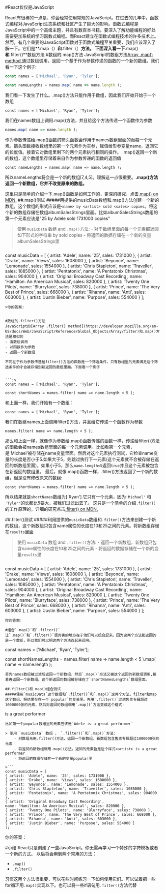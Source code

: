 #React仅仅是JavaScript

React有很棒的一点是，你会经常使用常规的JavaScript。在过去的几年中，函数式编程对JavaScript生态系统和社区产生了巨大的影响。函数式编程是JavaScript中的一个高级主题，并且有数百本书籍。要深入了解功能编程的好处需要更加系统的学习函数式编程。而React建立在函数式编程技术的许多技术上。然而，有几个重要的JavaScript函数对于函数式编程至关重要，我们应该深入了解一下。它们是**.map（）**和**.filter（）**方法。
下面深入看一下**.map()**和**.filter()**数组方法
#数组的.map()方法
JavaScript的数组方法[Array .map() method](https://developer.mozilla.org/en-US/docs/Web/JavaScript/Reference/Global_Objects/Array/map),通过数组调用，返回一个基于作为参数传递的函数的一个新的数组。我们看一下这个例子:


```js
const names = ['Michael', 'Ryan', 'Tyler'];

const nameLengths = names.map( name => name.length );
```
我们看一下发生了什么。.map()方法只能作用于数组，因此我们开始开始于一个数组


```
const names = ['Michael', 'Ryan', 'Tyler'];
```


我们在names数组上调用.map()方法，并且给这个方法传递一个函数作为参数


```js
names.map( name => name.length );
```
作为参数传递给.map()函数的箭头函数会作用于names数组里面的而每一个元素。箭头函数接收数组里的第一个元素作为实参，赋值给形参变量name，返回它的长度值。接着它对数组里剩下的两个元素执行相同的操作。
.map()返回一个新的数组，这个数组里存储着来自作为参数传递的函数的返回值


```
const nameLengths = names.map( name => name.length );
```

所以nameLengths将会是一个新的数组[7,4,5]。理解这一点很重要。**.map()方法返回一个新数组，它并不改变原来的数组。**

这里只是简单的介绍一下.map()函数是如何工作的，更深的研究，点击[.map() on MDN.](https://developer.mozilla.org/en-US/docs/Web/JavaScript/Reference/Global_Objects/Array/map)
##.map()测试
#####用提供的musicData数组和.map()方法创建一个新的数组，这个数组的形式应该是`<name> by <artist> sold <sales> copies`。将这个新的数组存储在数组albumSalesStrings里面。比如albumSalesStrings数组的第一个元素应该是"25 by Adele sold 1731000 copies"

> 使用 `musicData` 数组 and `.map()`方法:
    - 对于数组里面的每一个元素都返回如下形式的字符串
      <album-name> by <artist> sold <sales> copies
    - 将返回的数据存储在一个新的变量albumSalesStrings里
>```
const musicData = [
    { artist: 'Adele', name: '25', sales: 1731000 },
    { artist: 'Drake', name: 'Views', sales: 1608000 },
    { artist: 'Beyonce', name: 'Lemonade', sales: 1554000 },
    { artist: 'Chris Stapleton', name: 'Traveller', sales: 1085000 },
    { artist: 'Pentatonix', name: 'A Pentatonix Christmas', sales: 904000 },
    { artist: 'Original Broadway Cast Recording', 
      name: 'Hamilton: An American Musical', sales: 820000 },
    { artist: 'Twenty One Pilots', name: 'Blurryface', sales: 738000 },
    { artist: 'Prince', name: 'The Very Best of Prince', sales: 668000 },
    { artist: 'Rihanna', name: 'Anti', sales: 603000 },
    { artist: 'Justin Bieber', name: 'Purpose', sales: 554000 }
];
```
>你的答案:


#数组的.filter()方法
JavaScript的[Array .filter() method](https://developer.mozilla.org/en-US/docs/Web/JavaScript/Reference/Global_Objects/Array/filter)和.map()方法是相似的
- 由数组调用
- 以函数作为参数
- 返回一个新数组 

不同在于作为参数传递给filter()方法的函数是一个筛选条件，只有数组里的元素满足这个筛选条件的才会被存储到新返回的数组里面。下面看一个例子


```js
const names = ['Michael', 'Ryan', 'Tyler'];

const shortNames = names.filter( name => name.length < 5 );

```

和上面一样，我们开始有一个数组：

`const names = ['Michael', 'Ryan', 'Tyler'];`

我们在数组names上面调用filter()方法，并且给它传递一个函数作为参数

`names.filter( name => name.length < 5 );`

那么和上面一样，就像作为参数给.map()函数传递的函数一样，传递给filter()方法的函数会被names数组里面的每一个元素调用。比如看第一个元素，是'Michael'被存储在name变量里面。然后对这个元素执行测试，它检查name变量的长度是否小于5.如果大于5，则跳过执行下一元素(这个元素就不会被存储在返回的新数组里面)。如果小于5，那么`name.length<5`返回`true`并且这个元素被包含在新返回的数组里。
最后，就像.map()函数一样，.filter()方法返回了一个新的数组，但是没有修改原来的数组:
```
const shortNames = names.filter( name => name.length < 5 );
```
所以结果就是`shortNames`数组为['Ryan'].它只有一个元素，因为`'Michael'` 和 `'Tyler'`的长都比5要大，被我们过滤出去了。
这只是一个简单的介绍`.filter()`的工作原理的，详细的研究点击[.filter() on MDN.](https://developer.mozilla.org/en-US/docs/Web/JavaScript/Reference/Global_Objects/Array/filter)

##.filter()测试
#####利用提供的`musicData`数组和`.filter()`方法来创建一个新的数组，这个新数组只包含name属性的长度在10和25之间的元素。将新数组存储在`results`里面

> 使用 `musicData` 数组 and `.filter()`方法:
    - 返回一个新数组，新数组只包含name属性的长度在10和25之间的元素
    - 将返回的数据存储在一个新的变量`results`里

>```
const musicData = [
{ artist: 'Adele', name: '25', sales: 1731000 },
{ artist: 'Drake', name: 'Views', sales: 1608000 },
{ artist: 'Beyonce', name: 'Lemonade', sales: 1554000 },
{ artist: 'Chris Stapleton', name: 'Traveller', sales: 1085000 },
{ artist: 'Pentatonix', name: 'A Pentatonix Christmas', sales: 904000 },
{ artist: 'Original Broadway Cast Recording',
name: 'Hamilton: An American Musical', sales: 820000 },
{ artist: 'Twenty One Pilots', name: 'Blurryface', sales: 738000 },
{ artist: 'Prince', name: 'The Very Best of Prince', sales: 668000 },
{ artist: 'Rihanna', name: 'Anti', sales: 603000 },
{ artist: 'Justin Bieber', name: 'Purpose', sales: 554000 }
];
```
你的答案:

#组合`.map()`和`.filter()`
让`.map()`和`.filter()`很厉害的地方在于他们可以组合起来。因为这两个方法都返回的是一个数组，所以我们可以把这两个方法连起来调用。
```
const names = ['Michael', 'Ryan', 'Tyler'];

const shortNamesLengths = names.filter( name => name.length < 5 ).map( name => name.length );
```
首先names数组被过滤后返回一个新数组，然后`.map()`方法又被这个返回的新数组调用,接着再返回一个新数组。这个新返回的数组被存储在了`shortNamesLengths`数组里面。

##.filter()和.map()组合测试
#####使用`musicData`这个数组和`.filter()`和`.map()`这两个方法，filter和map这个数组，把结果存在一个`popular`的变量里。先用`.filter()`过滤售卖专辑超过1000000张的元素，然后对返回的数组调用`.map()`方法变成这个格式:
```
<artist> is a great performer
```
比如第一个popular数组里的元素应该是`Adele is a great performer`

> 使用 `musicData` 数组 ， `.filter()`和`.map()`方法:
    - 对数组先用.filter()方法，返回一个新数组，新数组包含售卖专辑超过1000000张的元素
    - 将返回的新数组调用.map()方法，返回的元素盈是这个样式<artist> is a great performer
    - 将返回的数组存储在一个新的变量popular里

>```
const musicData = [
{ artist: 'Adele', name: '25', sales: 1731000 },
{ artist: 'Drake', name: 'Views', sales: 1608000 },
{ artist: 'Beyonce', name: 'Lemonade', sales: 1554000 },
{ artist: 'Chris Stapleton', name: 'Traveller', sales: 1085000 },
{ artist: 'Pentatonix', name: 'A Pentatonix Christmas', sales: 904000 },
{ artist: 'Original Broadway Cast Recording',
name: 'Hamilton: An American Musical', sales: 820000 },
{ artist: 'Twenty One Pilots', name: 'Blurryface', sales: 738000 },
{ artist: 'Prince', name: 'The Very Best of Prince', sales: 668000 },
{ artist: 'Rihanna', name: 'Anti', sales: 603000 },
{ artist: 'Justin Bieber', name: 'Purpose', sales: 554000 }
];
```
你的答案：

#小结
React只是创建了一些JavaScript。你无需再学习一个特殊的字符模板或者一个新的方式。
以后将会用到两个常用的方法：
- `.map()`
- `.filter()`

习惯这两个方法很重要，可以花些时间练习一下如何使用它们。可以试着把一些for循环用`.map()`实现以下。也可以将一些if语句用`.filter()`方法代替